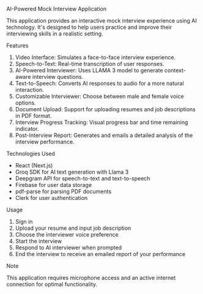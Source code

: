 AI-Powered Mock Interview Application

This application provides an interactive mock interview experience using AI technology. It's designed to help users practice and improve their interviewing skills in a realistic setting.

Features

1. Video Interface: Simulates a face-to-face interview experience.
2. Speech-to-Text: Real-time transcription of user responses.
3. AI-Powered Interviewer: Uses LLAMA 3 model to generate context-aware interview questions.
4. Text-to-Speech: Converts AI responses to audio for a more natural interaction.
5. Customizable Interviewer: Choose between male and female voice options.
6. Document Upload: Support for uploading resumes and job descriptions in PDF format.
7. Interview Progress Tracking: Visual progress bar and time remaining indicator.
8. Post-Interview Report: Generates and emails a detailed analysis of the interview performance.

Technologies Used

- React (Next.js)
- Groq SDK for AI text generation with Llama 3
- Deepgram API for speech-to-text and text-to-speech
- Firebase for user data storage
- pdf-parse for parsing PDF documents
- Clerk for user authentication

Usage

1. Sign in
2. Upload your resume and input job description
3. Choose the interviewer voice preference
4. Start the interview
5. Respond to AI interviewer when prompted
6. End the interview to receive an emailed report of your performance

Note

This application requires microphone access and an active internet connection for optimal functionality.
